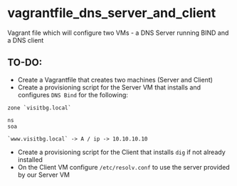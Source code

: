 # vagrantfile_dns_server_and_client
Vagrant file which will configure two VMs - a DNS Server running BIND and a DNS client


## TO-DO: 

- Create a Vagrantfile that creates two machines (Server and Client)
- Create a provisioning script for the Server VM that installs and configures ```DNS Bind``` for the following:

```
zone `visitbg.local`

ns
soa

`www.visitbg.local` -> A / ip -> 10.10.10.10
````

- Create a provisioning script for the Client that installs ```dig``` if not already installed
- On the Client VM configure ```/etc/resolv.conf``` to use the server provided by our Server VM 
